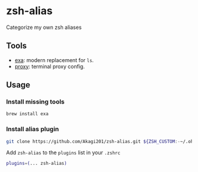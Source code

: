 # zsh-alias

Categorize my own zsh aliases

## Tools

* [exa](exa.zsh): modern replacement for `ls`.
* [proxy](proxy.zsh): terminal proxy config.

## Usage

### Install missing tools

```bash
brew install exa
```

### Install alias plugin

```bash
git clone https://github.com/Akagi201/zsh-alias.git ${ZSH_CUSTOM:-~/.oh-my-zsh/custom}/plugins/zsh-alias
```

Add `zsh-alias` to the `plugins` list in your `.zshrc`

```bash
plugins=(... zsh-alias)
```
